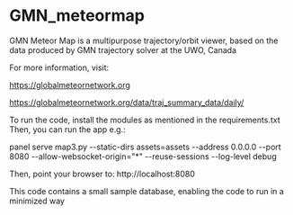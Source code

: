 # GMN_meteormap
GMN Meteor Map is a multipurpose trajectory/orbit viewer, based on the data produced by GMN trajectory solver at the UWO, Canada

For more information, visit:

https://globalmeteornetwork.org

https://globalmeteornetwork.org/data/traj_summary_data/daily/

To run the code, install the modules as mentioned in the requirements.txt
Then, you can run the app e.g.:

panel serve map3.py --static-dirs assets=assets --address 0.0.0.0 --port 8080 --allow-websocket-origin="*" --reuse-sessions --log-level debug

Then, point your browser to: http://localhost:8080

This code contains a small sample database, enabling the code to run in a minimized way
